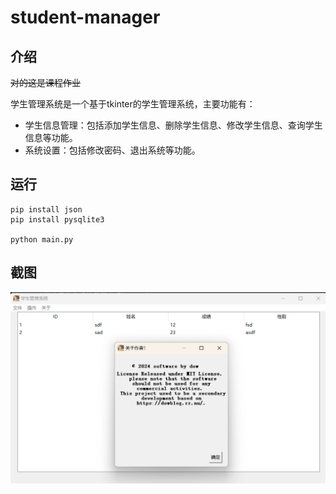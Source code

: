 # student-manager

## 介绍

~~对的这是课程作业~~

学生管理系统是一个基于tkinter的学生管理系统，主要功能有：

- 学生信息管理：包括添加学生信息、删除学生信息、修改学生信息、查询学生信息等功能。
- 系统设置：包括修改密码、退出系统等功能。

## 运行

```
pip install json
pip install pysqlite3

python main.py
```

## 截图


<img alt="show" src="screen.png" align="right">